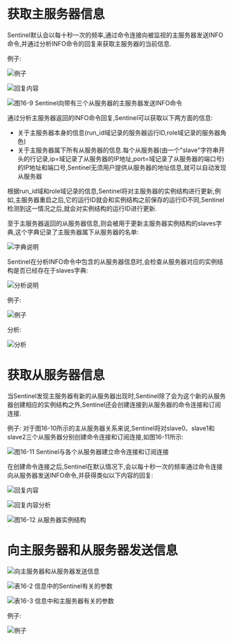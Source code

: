 # 获取主服务器信息
Sentinel默认会以每十秒一次的频率,通过命令连接向被监视的主服务器发送INFO命令,并通过分析INFO命令的回复来获取主服务器的当前信息.

例子:

![例子](https://github.com/gdufeZLYL/blog/blob/master/images/20180516222417.png)

![回复内容](https://github.com/gdufeZLYL/blog/blob/master/images/20180516222501.png)

![图16-9 Sentinel向带有三个从服务器的主服务器发送INFO命令](https://github.com/gdufeZLYL/blog/blob/master/images/20180516222535.png)

通过分析主服务器返回的INFO命令回复,Sentinel可以获取以下两方面的信息:
* 关于主服务器本身的信息(run_id域记录的服务器运行ID,role域记录的服务器角色)
* 关于主服务器属下所有从服务器的信息.每个从服务器(由一个"slave"字符串开头的行记录,ip=域记录了从服务器的IP地址,port=域记录了从服务器的端口号)的IP地址和端口号,Sentinel无须用户提供从服务器的地址信息,就可以自动发现从服务器

根据run_id域和role域记录的信息,Sentinel将对主服务器的实例结构进行更新,例如,主服务器重启之后,它的运行ID就会和实例结构之前保存的运行ID不同,Sentinel检测到这一情况之后,就会对实例结构的运行ID进行更新.

至于主服务器返回的从服务器信息,则会被用于更新主服务器实例结构的slaves字典,这个字典记录了主服务器属下从服务器的名单:

![字典说明](https://github.com/gdufeZLYL/blog/blob/master/images/20180516223802.png)

Sentinel在分析INFO命令中包含的从服务器信息时,会检查从服务器对应的实例结构是否已经存在于slaves字典:

![分析说明](https://github.com/gdufeZLYL/blog/blob/master/images/20180516224047.png)

例子:

![例子](https://github.com/gdufeZLYL/blog/blob/master/images/20180516224139.png)

分析:

![分析](https://github.com/gdufeZLYL/blog/blob/master/images/20180516224206.png)

# 获取从服务器信息
当Sentinel发现主服务器有新的从服务器出现时,Sentinel除了会为这个新的从服务器创建相应的实例结构之外,Sentinel还会创建连接到从服务器的命令连接和订阅连接.

例子: 对于图16-10所示的主从服务器关系来说,Sentinel将对slave0、slave1和slave2三个从服务器分别创建命令连接和订阅连接,如图16-11所示:

![图16-11 Sentinel与各个从服务器建立命令连接和订阅连接](https://github.com/gdufeZLYL/blog/blob/master/images/20180516225204.png)

在创建命令连接之后,Sentinel在默认情况下,会以每十秒一次的频率通过命令连接向从服务器发送INFO命令,并获得类似以下内容的回复:

![回复内容](https://github.com/gdufeZLYL/blog/blob/master/images/20180516225600.png)

![回复内容分析](https://github.com/gdufeZLYL/blog/blob/master/images/20180516225628.png)

![图16-12 从服务器实例结构](https://github.com/gdufeZLYL/blog/blob/master/images/20180516225737.png)

# 向主服务器和从服务器发送信息

![向主服务器和从服务器发送信息](https://github.com/gdufeZLYL/blog/blob/master/images/20180516230831.png)

![表16-2 信息中的Sentinel有关的参数](https://github.com/gdufeZLYL/blog/blob/master/images/20180516231013.png)

![表16-3 信息中和主服务器有关的参数](https://github.com/gdufeZLYL/blog/blob/master/images/20180516231053.png)

例子:

![例子](https://github.com/gdufeZLYL/blog/blob/master/images/20180516231345.png)


